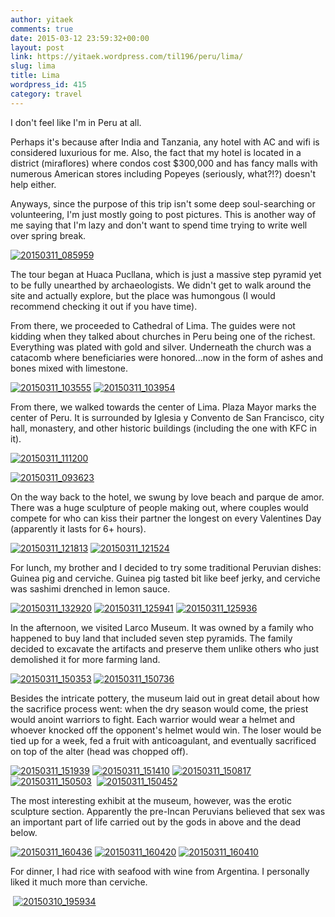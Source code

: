 ```yaml
---
author: yitaek
comments: true
date: 2015-03-12 23:59:32+00:00
layout: post
link: https://yitaek.wordpress.com/til196/peru/lima/
slug: lima
title: Lima
wordpress_id: 415
category: travel
---
```


I don't feel like I'm in Peru at all.

Perhaps it's because after India and Tanzania, any hotel with AC and wifi is considered luxurious for me. Also, the fact that my hotel is located in a district (miraflores) where condos cost $300,000 and has fancy malls with numerous American stores including Popeyes (seriously, what?!?) doesn't help either.

Anyways, since the purpose of this trip isn't some deep soul-searching or volunteering, I'm just mostly going to post pictures. This is another way of me saying that I'm lazy and don't want to spend time trying to write well over spring break.


[![20150311_085959](https://yitaek.files.wordpress.com/2015/03/20150311_085959.jpg?w=300)](https://yitaek.files.wordpress.com/2015/03/20150311_085959.jpg)




The tour began at Huaca Pucllana, which is just a massive step pyramid yet to be fully unearthed by archaeologists. We didn't get to walk around the site and actually explore, but the place was humongous (I would recommend checking it out if you have time).




From there, we proceeded to Cathedral of Lima. The guides were not kidding when they talked about churches in Peru being one of the richest. Everything was plated with gold and silver. Underneath the church was a catacomb where beneficiaries were honored...now in the form of ashes and bones mixed with limestone.




[![20150311_103555](https://yitaek.files.wordpress.com/2015/03/20150311_103555.jpg?w=168)](https://yitaek.files.wordpress.com/2015/03/20150311_103555.jpg) [![20150311_103954](https://yitaek.files.wordpress.com/2015/03/20150311_103954.jpg?w=168)](https://yitaek.files.wordpress.com/2015/03/20150311_103954.jpg)




From there, we walked towards the center of Lima. Plaza Mayor marks the center of Peru. It is surrounded by Iglesia y Convento de San Francisco, city hall, monastery, and other historic buildings (including the one with KFC in it).




[![20150311_111200](https://yitaek.files.wordpress.com/2015/03/20150311_111200.jpg?w=300)](https://yitaek.files.wordpress.com/2015/03/20150311_111200.jpg)




[![20150311_093623](https://yitaek.files.wordpress.com/2015/03/20150311_093623.jpg?w=300)](https://yitaek.files.wordpress.com/2015/03/20150311_093623.jpg)





On the way back to the hotel, we swung by love beach and parque de amor. There was a huge sculpture of people making out, where couples would compete for who can kiss their partner the longest on every Valentines Day (apparently it lasts for 6+ hours).


[![20150311_121813](https://yitaek.files.wordpress.com/2015/03/20150311_121813.jpg?w=300)](https://yitaek.files.wordpress.com/2015/03/20150311_121813.jpg) [![20150311_121524](https://yitaek.files.wordpress.com/2015/03/20150311_121524.jpg?w=300)](https://yitaek.files.wordpress.com/2015/03/20150311_121524.jpg)





For lunch, my brother and I decided to try some traditional Peruvian dishes: Guinea pig and cerviche. Guinea pig tasted bit like beef jerky, and cerviche was sashimi drenched in lemon sauce.

[![20150311_132920](https://yitaek.files.wordpress.com/2015/03/20150311_132920.jpg?w=168)](https://yitaek.files.wordpress.com/2015/03/20150311_132920.jpg) [![20150311_125941](https://yitaek.files.wordpress.com/2015/03/20150311_125941.jpg?w=300)](https://yitaek.files.wordpress.com/2015/03/20150311_125941.jpg) [![20150311_125936](https://yitaek.files.wordpress.com/2015/03/20150311_125936.jpg?w=168)](https://yitaek.files.wordpress.com/2015/03/20150311_125936.jpg)

In the afternoon, we visited Larco Museum. It was owned by a family who happened to buy land that included seven step pyramids. The family decided to excavate the artifacts and preserve them unlike others who just demolished it for more farming land.

[![20150311_150353](https://yitaek.files.wordpress.com/2015/03/20150311_150353.jpg?w=300)](https://yitaek.files.wordpress.com/2015/03/20150311_150353.jpg) [![20150311_150736](https://yitaek.files.wordpress.com/2015/03/20150311_150736.jpg?w=300)](https://yitaek.files.wordpress.com/2015/03/20150311_150736.jpg)



Besides the intricate pottery, the museum laid out in great detail about how the sacrifice process went: when the dry season would come, the priest would anoint warriors to fight. Each warrior would wear a helmet and whoever knocked off the opponent's helmet would win. The loser would be tied up for a week, fed a fruit with anticoagulant, and eventually sacrificed on top of the alter (head was chopped off).

[![20150311_151939](https://yitaek.files.wordpress.com/2015/03/20150311_151939.jpg?w=300)](https://yitaek.files.wordpress.com/2015/03/20150311_151939.jpg) [![20150311_151410](https://yitaek.files.wordpress.com/2015/03/20150311_151410.jpg?w=300)](https://yitaek.files.wordpress.com/2015/03/20150311_151410.jpg) [![20150311_150817](https://yitaek.files.wordpress.com/2015/03/20150311_150817.jpg?w=168)](https://yitaek.files.wordpress.com/2015/03/20150311_150817.jpg) [![20150311_150503](https://yitaek.files.wordpress.com/2015/03/20150311_150503.jpg?w=271)](https://yitaek.files.wordpress.com/2015/03/20150311_150503.jpg)  [![20150311_150452](https://yitaek.files.wordpress.com/2015/03/20150311_150452.jpg?w=168)](https://yitaek.files.wordpress.com/2015/03/20150311_150452.jpg)



The most interesting exhibit at the museum, however, was the erotic sculpture section. Apparently the pre-Incan Peruvians believed that sex was an important part of life carried out by the gods in above and the dead below.

[![20150311_160436](https://yitaek.files.wordpress.com/2015/03/20150311_160436.jpg?w=168)](https://yitaek.files.wordpress.com/2015/03/20150311_160436.jpg) [![20150311_160420](https://yitaek.files.wordpress.com/2015/03/20150311_160420.jpg?w=300)](https://yitaek.files.wordpress.com/2015/03/20150311_160420.jpg) [![20150311_160410](https://yitaek.files.wordpress.com/2015/03/20150311_160410.jpg?w=168)](https://yitaek.files.wordpress.com/2015/03/20150311_160410.jpg)



For dinner, I had rice with seafood with wine from Argentina. I personally liked it much more than cerviche.


 [![20150310_195934](https://yitaek.files.wordpress.com/2015/03/20150310_195934.jpg?w=168)](https://yitaek.files.wordpress.com/2015/03/20150310_195934.jpg)
